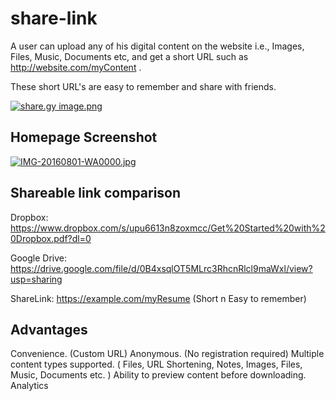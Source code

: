 # share-link
 A user can upload	any of his digital content on the website i.e., Images, Files,	Music, Documents etc,	and get a short	URL such as http://website.com/myContent .

These	short URL's	are	easy to remember and share with friends.

[![share.gy image.png](https://s29.postimg.org/jawov4fev/share_gy_image.png)](https://postimg.org/image/rgeqta3nn/)

<h2> Homepage Screenshot </h2>

[![IMG-20160801-WA0000.jpg](https://s29.postimg.org/hwjk6ynl3/IMG_20160801_WA0000.jpg)](https://postimg.org/image/agkal5zvn/)


<h2>Shareable link comparison</h2>

Dropbox: https://www.dropbox.com/s/upu6613n8zoxmcc/Get%20Started%20with%20Dropbox.pdf?dl=0

Google Drive: https://drive.google.com/file/d/0B4xsqlOT5MLrc3RhcnRlcl9maWxl/view?usp=sharing

ShareLink: https://example.com/myResume (Short n Easy to remember)

<h2>Advantages</h2>

Convenience. (Custom URL)
Anonymous. (No registration required)
Multiple content types supported. ( Files, URL Shortening, Notes, Images, Files,	Music, Documents etc. )
Ability to preview content before downloading. 
Analytics
